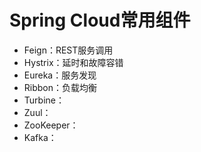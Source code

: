 # Spring Cloud常用组件

* Feign：REST服务调用
* Hystrix：延时和故障容错
* Eureka：服务发现
* Ribbon：负载均衡
* Turbine：
* Zuul：
* ZooKeeper：
* Kafka：

